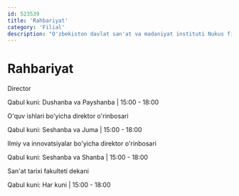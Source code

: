 ```yaml
---
id: 523539
title: 'Rahbariyat'
category: 'Filial'
description: "O'zbekiston davlat san'at va madaniyat instituti Nukus filiali ma'muriyati"
---
```


# Rahbariyat

<administration-card full-name="Ayapov Amanjol Tlepovich" photo="/page/523539/person_administration_1.jpg" phone="+998612242902" email="fart_info@edu.uz">
  <p>Director</p>
  <p>Qabul kuni: Dushanba va Payshanba | 15:00 - 18:00</p>
</administration-card>

<administration-card full-name="Shaniezov Jenisbay Ongarbaevich" photo="/page/523539/person_administration_2.jpg" phone="+998913062573" email="fart_info@edu.uz">
  <p>O'quv ishlari bo'yicha direktor o'rinbosari</p>
  <p>Qabul kuni: Seshanba va Juma | 15:00 - 18:00</p>
</administration-card>

<administration-card full-name="Xamidov Nuratdin Shamshetdinovich" photo="/page/523539/person_administration_3.jpg" phone="+998913810175" email="fart_info@edu.uz">
  <p>Ilmiy va innovatsiyalar bo'yicha direktor o'rinbosari</p>
  <p>Qabul kuni: Seshanba va Shanba | 15:00 - 18:00</p>
</administration-card>

<administration-card full-name="Xodjametova Gulchira Ilishevna" photo="/page/523539/person_administration_4.jpg" phone="+998913732318" email="fart_info@edu.uz">
  <p>San'at tarixi fakulteti dekani</p>
  <p>Qabul kuni: Har kuni | 15:00 - 18:00</p>
</administration-card>

